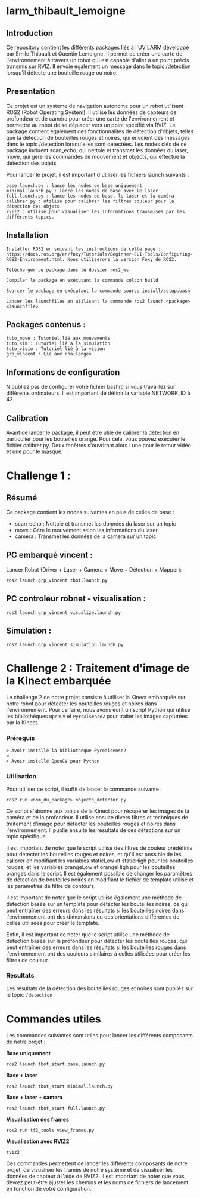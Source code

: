# larm_thibault_lemoigne

## Introduction

Ce repository contient les différents packages liés à l'UV LARM développé par Emile Thibault et Quentin Lemoigne. Il permet de créer une carte de l'environnement à travers un robot qui est capable d'aller à un point précis transmis sur RVIZ. Il envoie également un message dans le topic /detection lorsqu'il détecte une bouteille rouge ou noire.

## Presentation

Ce projet est un système de navigation autonome pour un robot utilisant ROS2 (Robot Operating System). Il utilise les données de capteurs de profondeur et de caméra pour créer une carte de l'environnement et permettre au robot de se déplacer vers un point spécifié via RVIZ. Le package contient également des fonctionnalités de détection d'objets, telles que la détection de bouteilles rouges et noires, qui envoient des messages dans le topic /detection lorsqu'elles sont détectées. Les nodes clés de ce package incluent scan_echo, qui nettoie et transmet les données du laser, move, qui gère les commandes de mouvement et objects, qui effectue la détection des objets.

Pour lancer le projet, il est important d'utiliser les fichiers launch suivants :

    base.launch.py : lance les nodes de base uniquement
    minimal.launch.py : lance les nodes de base avec le laser
    full.launch.py : lance les nodes de base, le laser et la caméra
    calibrer.py : utilisé pour calibrer les filtres couleur pour la détection des objets
    rviz2 : utilisé pour visualiser les informations transmises par les différents topics.


## Installation

    Installer ROS2 en suivant les instructions de cette page : https://docs.ros.org/en/foxy/Tutorials/Beginner-CLI-Tools/Configuring-ROS2-Environment.html. Nous utiliserons la version Foxy de ROS2.

    Télécharger ce package dans le dossier ros2_ws

    Compiler le package en exécutant la commande colcon build

    Sourcer le package en exécutant la commande source install/setup.bash

    Lancer les launchfiles en utilisant la commande ros2 launch <package> <launchfile>

## Packages contenus :

    tuto_move : Tutoriel lié aux mouvements
    tuto_sim : Tutoriel lié à la simulation
    tuto_visio : Tutoriel lié à la vision
    grp_vincent : Lié aux challenges

## Informations de configuration

N'oubliez pas de configurer votre fichier bashrc si vous travaillez sur différents ordinateurs. Il est important de définir la variable NETWORK_ID à 42.

## Calibration

Avant de lancer le package, il peut être utile de calibrer la détection en particulier pour les bouteilles orange. Pour cela, vous pouvez exécuter le fichier calibrer.py. Deux fenêtres s'ouvriront alors : une pour le retour vidéo et une pour le masque.

# Challenge 1 :

## Résumé

Ce package contient les nodes suivantes en plus de celles de base :
- scan_echo : Nettoie et transmet les données du laser sur un topic
- move : Gére le mouvement selon les informations du laser
- camera : Transmet les données de la camera sur un topic

## PC embarqué vincent :

Lancer Robot (Driver + Laser + Camera + Move + Détection + Mapper):

```
ros2 launch grp_vincent tbot.launch.py
```

## PC controleur robnet - visualisation :

```
ros2 launch grp_vincent visualize.launch.py
```

## Simulation :

```
ros2 launch grp_vincent simulation.launch.py
```

# Challenge 2 : Traitement d'image de la Kinect embarquée

Le challenge 2 de notre projet consiste à utiliser la Kinect embarquée sur notre robot pour détecter les bouteilles rouges et noires dans l'environnement. Pour ce faire, nous avons écrit un script Python qui utilise les bibliothèques `OpenCV` et `Pyrealsense2` pour traiter les images capturées par la Kinect.

### Prérequis

    > Avoir installé la bibliothèque Pyrealsense2
    >
    > Avoir installé OpenCV pour Python

### Utilisation

Pour utiliser ce script, il suffit de lancer la commande suivante :
```
ros2 run <nom_du_package> objects_detector.py
```
Ce script s'abonne aux topics de la Kinect pour récupérer les images de la caméra et de la profondeur. Il utilise ensuite divers filtres et techniques de traitement d'image pour détecter les bouteilles rouges et noires dans l'environnement. Il publie ensuite les résultats de ces détections sur un topic spécifique.

Il est important de noter que le script utilise des filtres de couleur prédéfinis pour détecter les bouteilles rouges et noires, et qu'il est possible de les calibrer en modifiant les variables staticLow et staticHigh pour les bouteilles rouges, et les variables orangeLow et orangeHigh pour les bouteilles oranges dans le script. Il est également possible de changer les paramètres de détection de bouteilles noires en modifiant le fichier de template utilisé et les paramètres de filtre de contours.

Il est important de noter que le script utilise également une méthode de détection basée sur un template pour détecter les bouteilles noires, ce qui peut entraîner des erreurs dans les résultats si les bouteilles noires dans l'environnement ont des dimensions ou des orientations différentes de celles utilisées pour créer le template.

Enfin, il est important de noter que le script utilise une méthode de détection basée sur la profondeur pour détecter les bouteilles rouges, qui peut entraîner des erreurs dans les résultats si les bouteilles rouges dans l'environnement ont des couleurs similaires à celles utilisées pour créer les filtres de couleur.

### Résultats

Les résultats de la détection des bouteilles rouges et noires sont publiés sur le topic `/detection`

    

# Commandes utiles

Les commandes suivantes sont utiles pour lancer les différents composants de notre projet :

**Base uniquement**
```
ros2 launch tbot_start base.launch.py
```
**Base + laser**
```
ros2 launch tbot_start minimal.launch.py
```
**Base + laser + camera**
```
ros2 launch tbot_start full.launch.py
```
**Visualisation des frames**
```
ros2 run tf2_tools view_frames.py
```
**Visualisation avec RVIZ2**
```
rviz2
```
Ces commandes permettent de lancer les différents composants de notre projet, de visualiser les frames de notre système et de visualiser les données de capteur à l'aide de RVIZ2. Il est important de noter que vous devrez peut-être ajuster les chemins et les noms de fichiers de lancement en fonction de votre configuration.
